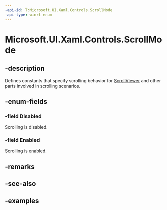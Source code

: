 ```yaml
---
-api-id: T:Microsoft.UI.Xaml.Controls.ScrollMode
-api-type: winrt enum
---
```


# Microsoft.UI.Xaml.Controls.ScrollMode

<!--
public enum ScrollMode
-->

## -description

Defines constants that specify scrolling behavior for [ScrollViewer](scrollviewer.md) and other parts involved in scrolling scenarios.

## -enum-fields

### -field Disabled

Scrolling is disabled.

### -field Enabled

Scrolling is enabled.

## -remarks

## -see-also

## -examples

